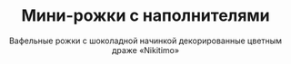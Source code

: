 ---
#site_title: Продукт # Заголовок страницы (вкладка в браузере)
uniclass: product-4 # Это трогать не нужно

#------ Карточка товара ------
title: Мини-рожки с наполнителями # Заголовок, который будет везде отображаться
tumbnail: /assets/images/products/tumb-product-4.png # Изображение для карточки товара

#------ Отдельная страница товара - 1 экран ------
title_section: Мини-рожки с наполнителями # Название продукта на странице
subtitle: Вафельные рожки с шоколадной начинкой декорированные цветным драже «Nikitimo» # Подзаголовок
describe: Хрустящие десерты с шоколадной начинкой. # Описание под заголовком
size_upakovki: 187x68x70 мм # Размер упаковки
count_in: 12 шт # Кол-во в гофрокоробе
size_gofro: 395x240x150 мм # Размер гофрокороба

#------ Преимущества - 2 экран ------
# Одна карточка состоит из двух полей - img и text. Оба поля нужно заполнять, чтобы они отобазились на странице
advantages:
    - img: /assets/images/icons/party.svg
      text: Идеально подойдет для детского праздника
    - img: /assets/images/icons/nach.svg
      text: Вкусная начинка
    - img: /assets/images/icons/upack.svg
      text: Практичная упаковка

#------ Продукция бренда - 3 экран ------
# Обязательные параметры: img - картинка которая будет отображаться
# Необязательные: img_slider - если нужна другая картинка в слайдере на первом экране
# exlude_slider - если НЕ нужно показывать в слайдере на первом экране, возможные значения: true - убрать, false - оставить как было (либо можно просто убрать этот параметр)
# subtitle, describe, size_upakovki, count_in, size_gofro - все настройки как на первом экране
brands_products:
    - img: /assets/images/products/product-4/brands/item-1.png
      img_slider: /assets/images/products/product-4/brands/item-5.png
      # img_slider: /assets/images/products/product-4/animation/product-3.png
      subtitle: Вафельные рожки с начинками со вкусом шоколада и сгущенного молока, 200 г, 500 г # Подзаголовок
      describe: Хрустящие десерты с кремовой начинкой со вкусом шоколада и сгущенного молока. # Описание под заголовком
      size_upakovki: 220х180х50 мм, 290х180х70 мм # Размер упаковки
      count_in: 12 шт, 5 шт # Кол-во в гофрокоробе
      size_gofro: 390х260х225 мм # Размер гофрокороба
    - img: /assets/images/products/product-4/brands/item-2.png
      is_first_slide: true
    - img: /assets/images/products/product-4/brands/item-3.png
      subtitle: Вафельные рожки с начинками со вкусом шоколада и сгущенного молока, россыпью 3 кг # Подзаголовок
      describe: Хрустящие десерты с кремовой начинкой со вкусом шоколада и сгущенного молока. # Описание под заголовком
      size_gofro: 390х260х225 мм # Размер гофрокороба
---